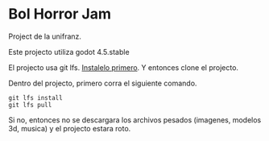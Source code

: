 # Bol Horror Jam
Project de la unifranz.

Este projecto utiliza godot 4.5.stable

El projecto usa git lfs. [Instalelo primero](https://docs.github.com/en/repositories/working-with-files/managing-large-files/installing-git-large-file-storage). Y entonces clone el projecto.

Dentro del projecto, primero corra el siguiente comando.

```
git lfs install
git lfs pull
```

Si no, entonces no se descargara los archivos pesados (imagenes, modelos 3d, musica) y el projecto estara roto.
